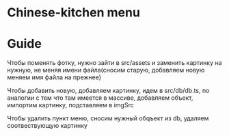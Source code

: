 # Chinese-kitchen menu

# Guide

Чтобы поменять фотку, нужно зайти в src/assets и заменить картинку на нужную, не меняя имени файла(сносим старую, добавляем новую меняем имя файла на прежнее)

Чтобы добавить новую, добавляем картинку, идем в src/db/db.ts, по аналогии с тем что там имеется в массиве, добавляем объект, импортим картинку, подставляем в imgSrc

Чтобы удалить пункт меню, сносим нужный обqъект из db, удаляем соотвествующую картинку
